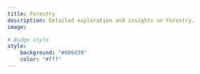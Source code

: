 ```yaml
---
title: Forestry
description: Detailed exploration and insights on Forestry.
image: 

# Badge style
style:
    background: "#006d39"
    color: "#fff"
---
```

